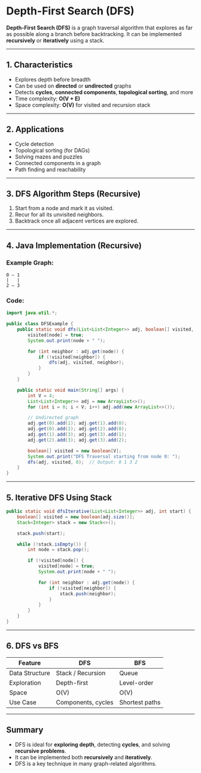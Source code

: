# Depth-First Search (DFS)

**Depth-First Search (DFS)** is a graph traversal algorithm that explores as far as possible along a branch before backtracking. It can be implemented **recursively** or **iteratively** using a stack.

---

## 1. Characteristics

- Explores depth before breadth
- Can be used on **directed** or **undirected** graphs
- Detects **cycles**, **connected components**, **topological sorting**, and more
- Time complexity: **O(V + E)**
- Space complexity: **O(V)** for visited and recursion stack

---

## 2. Applications

- Cycle detection
- Topological sorting (for DAGs)
- Solving mazes and puzzles
- Connected components in a graph
- Path finding and reachability

---

## 3. DFS Algorithm Steps (Recursive)

1. Start from a node and mark it as visited.
2. Recur for all its unvisited neighbors.
3. Backtrack once all adjacent vertices are explored.

---

## 4. Java Implementation (Recursive)

### Example Graph:
```
0 — 1
|   |
2 — 3
```

### Code:

```java
import java.util.*;

public class DFSExample {
    public static void dfs(List<List<Integer>> adj, boolean[] visited, int node) {
        visited[node] = true;
        System.out.print(node + " ");

        for (int neighbor : adj.get(node)) {
            if (!visited[neighbor]) {
                dfs(adj, visited, neighbor);
            }
        }
    }

    public static void main(String[] args) {
        int V = 4;
        List<List<Integer>> adj = new ArrayList<>();
        for (int i = 0; i < V; i++) adj.add(new ArrayList<>());

        // Undirected graph
        adj.get(0).add(1); adj.get(1).add(0);
        adj.get(0).add(2); adj.get(2).add(0);
        adj.get(1).add(3); adj.get(3).add(1);
        adj.get(2).add(3); adj.get(3).add(2);

        boolean[] visited = new boolean[V];
        System.out.print("DFS Traversal starting from node 0: ");
        dfs(adj, visited, 0);  // Output: 0 1 3 2
    }
}
```

---

## 5. Iterative DFS Using Stack

```java
public static void dfsIterative(List<List<Integer>> adj, int start) {
    boolean[] visited = new boolean[adj.size()];
    Stack<Integer> stack = new Stack<>();

    stack.push(start);

    while (!stack.isEmpty()) {
        int node = stack.pop();

        if (!visited[node]) {
            visited[node] = true;
            System.out.print(node + " ");

            for (int neighbor : adj.get(node)) {
                if (!visited[neighbor]) {
                    stack.push(neighbor);
                }
            }
        }
    }
}
```

---

## 6. DFS vs BFS

| Feature       | DFS                 | BFS                 |
|---------------|---------------------|---------------------|
| Data Structure| Stack / Recursion   | Queue               |
| Exploration   | Depth-first         | Level-order         |
| Space         | O(V)                | O(V)                |
| Use Case      | Components, cycles  | Shortest paths      |

---

## Summary

- DFS is ideal for **exploring depth**, detecting **cycles**, and solving **recursive problems**.
- It can be implemented both **recursively** and **iteratively**.
- DFS is a key technique in many graph-related algorithms.
